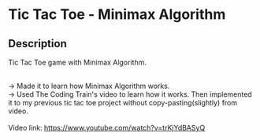 # Tic Tac Toe - Minimax Algorithm

<h2>Description</h2>
Tic Tac Toe game with Minimax Algorithm.
<br><br>

-> Made it to learn how Minimax Algorithm works.
<br>
-> Used The Coding Train's video to learn how it works. Then implemented it to my previous tic tac toe project without copy-pasting(slightly) from video.
<br>
<br>
Video link: https://www.youtube.com/watch?v=trKjYdBASyQ
